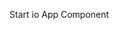 Start io App Component
<activity
android:name="com.startapp.sdk.adsbase.consent.ConsentActivity"
android:configChanges="orientation|screenSize|screenLayout|keyboardHidden"
android:theme="@android:style/Theme.Translucent"/>
<activity
android:name="com.startapp.sdk.ads.list3d.List3DActivity"
android:theme="@android:style/Theme"/>
<activity
android:name="com.startapp.sdk.adsbase.activities.OverlayActivity"
android:configChanges="orientation|screenSize|screenLayout|keyboardHidden"
android:theme="@android:style/Theme.Translucent"/>
<activity
android:name="com.startapp.sdk.adsbase.activities.FullScreenActivity"
android:configChanges="orientation|screenSize|screenLayout|keyboardHidden"
android:theme="@android:style/Theme"/>
<service android:name="com.startapp.sdk.adsbase.InfoEventService" />
<service
android:name="com.startapp.sdk.adsbase.PeriodicJobService"
android:permission="android.permission.BIND_JOB_SERVICE" />
<receiver android:name="com.startapp.sdk.adsbase.remoteconfig.BootCompleteListener">
<intent-filter>
<action android:name="android.intent.action.BOOT_COMPLETED"/>
</intent-filter>
</receiver>

